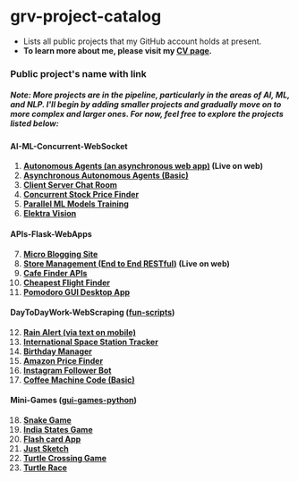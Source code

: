 # grv-project-catalog
- Lists all public projects that my GitHub account holds at present.
- **To learn more about me, please visit my [CV page](https://garvneo.github.io/cv/).**

### Public project's name with link
##### Note: More projects are in the pipeline, particularly in the areas of AI, ML, and NLP. I'll begin by adding smaller projects and gradually move on to more complex and larger ones. For now, feel free to explore the projects listed below:

#### AI-ML-Concurrent-WebSocket
1. **[Autonomous Agents (an asynchronous web app)](https://github.com/garvneo/autonomous-agents) (Live on web)**
2. **[Asynchronous Autonomous Agents (Basic)](https://github.com/garvneo/autonomous-agent-basic)**
3. **[Client Server Chat Room](https://github.com/garvneo/client-server-chat-room)**
4. **[Concurrent Stock Price Finder](https://github.com/garvneo/concurrent-stock-price-scraper)**
5. **[Parallel ML Models Training](https://github.com/garvneo/parallel-training-machine-learning-models)**
6. **[Elektra Vision](https://github.com/garvneo/elektra-vision)**
#### APIs-Flask-WebApps
7. **[Micro Blogging Site](https://github.com/garvneo/leons-life-blog)**
8. **[Store Management (End to End RESTful)](https://github.com/garvneo/flask-restful-app-e2e) (Live on web)**
9. **[Cafe Finder APIs](https://github.com/garvneo/cafe-finder-rest-apis)**
10. **[Cheapest Flight Finder](https://github.com/garvneo/cheapest-flight-finder)**
11. **[Pomodoro GUI Desktop App](https://github.com/garvneo/pomodoro-app)**
#### DayToDayWork-WebScraping ([fun-scripts](https://github.com/garvneo/fun-projects))
12. **[Rain Alert (via text on mobile)](https://github.com/garvneo/fun-projects/tree/main/RainAlert)**
13. **[International Space Station Tracker](https://github.com/garvneo/fun-projects/tree/main/IntSpaceStationTracker)**
14. **[Birthday Manager](https://github.com/garvneo/fun-projects/tree/main/BirthdayManager)**
15. **[Amazon Price Finder](https://github.com/garvneo/fun-projects/tree/main/AmazonPriceFinderBS4)**
16. **[Instagram Follower Bot](https://github.com/garvneo/fun-projects/tree/main/InstaFollowerBot)**
17. **[Coffee Machine Code (Basic)](https://github.com/garvneo/fun-projects/tree/main/CoffeeMachineCode)**
#### Mini-Games ([gui-games-python](https://github.com/garvneo/gui-games-python))
18. **[Snake Game](https://github.com/garvneo/gui-games-python/tree/main/SnakeGame)**
19. **[India States Game](https://github.com/garvneo/gui-games-python/tree/main/IndiaStatesGame)**
20. **[Flash card App](https://github.com/garvneo/gui-games-python/tree/main/FlashCardApp)**
21. **[Just Sketch](https://github.com/garvneo/gui-games-python/tree/main/JustSketch)**
22. **[Turtle Crossing Game](https://github.com/garvneo/gui-games-python/tree/main/TurtleCrossingGame)**
23. **[Turtle Race](https://github.com/garvneo/gui-games-python/tree/main/TurtleRace)**


